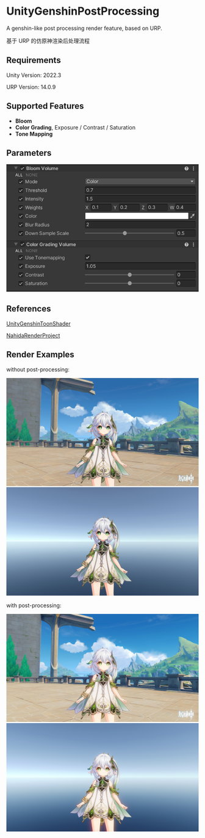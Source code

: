# UnityGenshinPostProcessing
A genshin-like post processing render feature, based on URP.

基于 URP 的仿原神渲染后处理流程

## Requirements

Unity Version: 2022.3

URP Version: 14.0.9

## Supported Features

- **Bloom**
- **Color Grading**, Exposure / Contrast / Saturation
- **Tone Mapping**

## Parameters

![parameters](Images/parameters.png)

## References

[UnityGenshinToonShader](https://github.com/kaze-mio/UnityGenshinToonShader)

[NahidaRenderProject](https://github.com/kaze-mio/NahidaRenderProject)

## Render Examples

without post-processing:

![image_0](Images/image_0.png)
![image_1](Images/image_1.png)

with post-processing:

![image_2](Images/image_2.png)
![image_3](Images/image_3.png)

